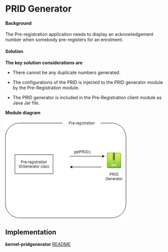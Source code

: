 ﻿# PRID Generator

#### Background

The Pre-registration application needs to display an acknowledgement number when somebody pre-registers for an enrolment.  

#### Solution



**The key solution considerations are**


- There cannot be any duplicate numbers generated.


- The configurations of the PRID is injected to the PRID generator module by the Pre-Registration module. 


- The PRID generator is included in the Pre-Registration client module as Java Jar file. 



**Module diagram**



![Module Diagram](_images/kernel-PRIDGenerator.jpg)



## Implementation


**kernel-pridgenerator** [README](../../kernel/kernel-idgenerator-prid/README.md)
